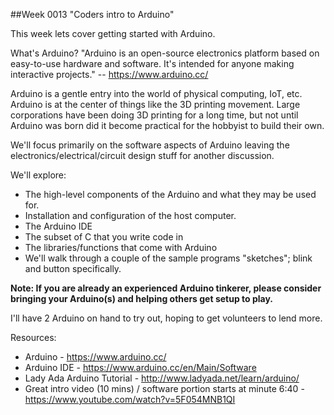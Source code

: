 ##Week 0013 "Coders intro to Arduino"

This week lets cover getting started with Arduino. 

What's Arduino? "Arduino is an open-source electronics platform based on easy-to-use hardware and software. It's intended for anyone making interactive projects." -- https://www.arduino.cc/

Arduino is a gentle entry into the world of physical computing, IoT, etc. Arduino is at the center of things like the 3D printing movement. Large corporations have been doing 3D printing for a long time, but not until Arduino was born did it become practical for the hobbyist to build their own.

We'll focus primarily on the software aspects of Arduino leaving the electronics/electrical/circuit design stuff for another discussion.

We'll explore:
* The high-level components of the Arduino and what they may be used for.
* Installation and configuration of the host computer.
* The Arduino IDE
* The subset of C that you write code in
* The libraries/functions that come with Arduino
* We'll walk through a couple of the sample programs "sketches"; blink and button specifically.

**Note: If you are already an experienced Arduino tinkerer, please consider bringing your Arduino(s) and helping others get setup to play.**

I'll have 2 Arduino on hand to try out, hoping to get volunteers to lend more.

Resources:
* Arduino - https://www.arduino.cc/
* Arduino IDE - https://www.arduino.cc/en/Main/Software
* Lady Ada Arduino Tutorial - http://www.ladyada.net/learn/arduino/
* Great intro video (10 mins) / software portion starts at minute 6:40 - https://www.youtube.com/watch?v=5F054MNB1QI
